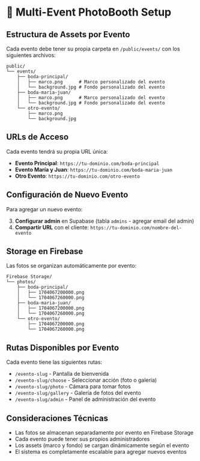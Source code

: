 # 📸 Multi-Event PhotoBooth Setup

## Estructura de Assets por Evento

Cada evento debe tener su propia carpeta en `/public/events/` con los siguientes archivos:

```
public/
└── events/
    ├── boda-principal/
    │   ├── marco.png      # Marco personalizado del evento
    │   └── background.jpg # Fondo personalizado del evento
    ├── boda-maria-juan/
    │   ├── marco.png      # Marco personalizado del evento
    │   └── background.jpg # Fondo personalizado del evento
    └── otro-evento/
        ├── marco.png
        └── background.jpg
```

## URLs de Acceso

Cada evento tendrá su propia URL única:

- **Evento Principal**: `https://tu-dominio.com/boda-principal`
- **Evento María y Juan**: `https://tu-dominio.com/boda-maria-juan`
- **Otro Evento**: `https://tu-dominio.com/otro-evento`

## Configuración de Nuevo Evento

Para agregar un nuevo evento:


3. **Configurar admin** en Supabase (tabla `admins` - agregar email del admin)
4. **Compartir URL** con el cliente: `https://tu-dominio.com/nombre-del-evento`

## Storage en Firebase

Las fotos se organizan automáticamente por evento:

```
Firebase Storage/
└── photos/
    ├── boda-principal/
    │   ├── 1704067200000.png
    │   └── 1704067260000.png
    ├── boda-maria-juan/
    │   ├── 1704067200000.png
    │   └── 1704067260000.png
    └── otro-evento/
        ├── 1704067200000.png
        └── 1704067260000.png
```

## Rutas Disponibles por Evento

Cada evento tiene las siguientes rutas:

- `/evento-slug` - Pantalla de bienvenida
- `/evento-slug/choose` - Seleccionar acción (foto o galería)
- `/evento-slug/photo` - Cámara para tomar fotos
- `/evento-slug/gallery` - Galería de fotos del evento
- `/evento-slug/admin` - Panel de administración del evento

## Consideraciones Técnicas

- Las fotos se almacenan separadamente por evento en Firebase Storage
- Cada evento puede tener sus propios administradores
- Los assets (marco y fondo) se cargan dinámicamente según el evento
- El sistema es completamente escalable para agregar nuevos eventos
